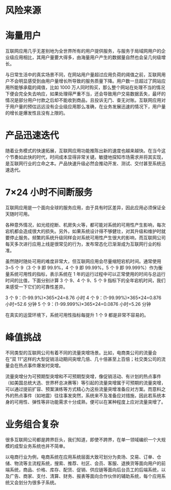 

# 风险来源

# 海量用户

互联网应用几乎无差别地为全世界所有的用户提供服务，与服务于局域网用户的企业级应用相比，其用户量要大得多，由海量用户产生的数据量自然也会呈几何级增长。

与日常生活中的真实场景不同，在网站用户量超过应用负荷的阈值之前，互联网用户不会明显感受到由用户量增长所导致的服务质量下降。用户数一旦超过了网站应用所能够承载的阈值，比如 1000 万人同时购买，那么整个网站在处理不当的情况下便会完全失去响应，如果处理得严重不当，还会导致用户交易数据丢失，最坏的情况是部分用户付款之后却不能收到商品，且投诉无门、查无对账。互联网应用对于用户量的预估远远没有企业级应用那么准确，在业务发展迅速的情况下，用户量的增长是爆发性且没有上限的。

# 产品迅速迭代

随着业务模式的快速拓展，互联网应用功能推陈出新的速度也越来越快。在当今这个节奏如此快的时代，时间成本显得非常关键。敏捷地探知市场需求并将其实现，是互联网行业的立命之本。产品快速升级必然会推动开发、测试、交付甚至系统迅速迭代。

# 7×24 小时不间断服务

互联网应用是一个面向全球的服务应用，由于具有时区差异，因此应用必须保证全天随时可用。

各种意外情况，如光缆挖断、机房失火等，都可能对系统的可用性产生影响，每次宕机都会造成很大的损失。另外，如果系统设计得不够健壮，对其升级和维护时就要停止服务。频繁的系统升级同样会对系统可用性产生很大的影响，而互联网公司每天多次进行应用上线是很常见的行为，发布常态化已渐渐成为互联网行业的标准。

虽然随时随处可用的难度非常大，但互联网应用会尽量缩短宕机时间。通常使用 3~5 个 9（3 个 9 即 99.9%，4 个 9 即 99.99%，5 个 9 即 99.999%）作为衡量系统可用性的指标，表示系统在 1 年的运行过程中可以正常使用的时间与总运行时间的比值，下面分别计算 3 个 9、4 个 9、5 个 9 指标下的全年宕机时间，我们来感受一下它们的可靠性差异。

3 个 9：(1-99.9%)×365×24=8.76 小时
4 个 9：(1-99.99%)×365×24=0.876 小时=52.6 分钟
5 个 9：(1-99.999%)×365×24=0.0876 小时=5.26 分钟

在真实的运营环境下，系统可用性指标每提升 1 个 9 都是非常不容易的。

# 峰值挑战

不同类型的互联网公司有着不同的流量突增场景。比如，电商类公司的流量会在“双 11”这样的大型促销活动期间突增几倍、几十倍甚至上百倍；社交类公司的流量会在热点事件爆发时突增。

流量突增分为可预期型突增和不可预期型突增，像促销活动、有计划的热点事件（如美国总统大选、世界杯总决赛等）等引起的流量突增属于可预期的流量突增，可以通过提前扩容、预案演练等方式精心为这些流量突增准备应对方案。而意料之外的热点事件（如地震）往往事发突然，系统来不及准备应对措施，因此若系统本身的可用性、弹性等非功能需求十分成熟，便可以在某种程度上应对流量突增了。

# 业务组合复杂

很多互联网公司都是跨界巨头，我们知道，即使不跨界，在单一领域编织一个大规模的成型业务系统也并不简单。

以电商行业为例，电商系统在应用系统层面大致可划分为卖场、交易、订单、仓储、物流等主流程系统，搜索、推荐、社区、会员、客服、退换货等面向用户的前端系统，商品、价格、库存、配货、促销、供应链等面向后台员工的后端系统，以及广告、商家、支付、清算、财务、报表等面向合作伙伴的辅助系统，每个应用系统又会划分为很多子系统。
